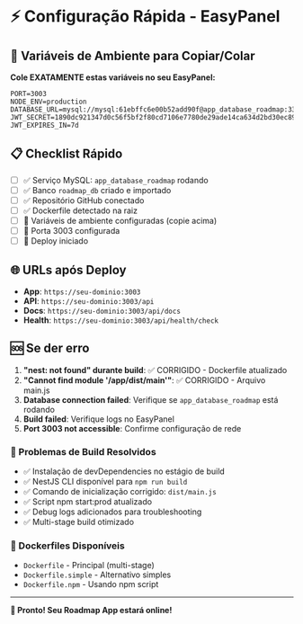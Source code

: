 # ⚡ Configuração Rápida - EasyPanel

## 🔧 Variáveis de Ambiente para Copiar/Colar

**Cole EXATAMENTE estas variáveis no seu EasyPanel:**

```
PORT=3003
NODE_ENV=production
DATABASE_URL=mysql://mysql:61ebffc6e00b52add90f@app_database_roadmap:3306/roadmap_db
JWT_SECRET=1890dc921347d0c56f5bf2f80cd7106e7780de29ade14ca634d2bd30ec89f95b034027cf4cec69888c3de00dd80c9ecf1bcaeac2d98c686c686ae01a1d3ac82f
JWT_EXPIRES_IN=7d
```

## 📋 Checklist Rápido

- [ ] ✅ Serviço MySQL: `app_database_roadmap` rodando
- [ ] ✅ Banco `roadmap_db` criado e importado
- [ ] ✅ Repositório GitHub conectado
- [ ] ✅ Dockerfile detectado na raiz
- [ ] 🔧 Variáveis de ambiente configuradas (copie acima)
- [ ] 🔧 Porta 3003 configurada
- [ ] 🚀 Deploy iniciado

## 🌐 URLs após Deploy

- **App**: `https://seu-dominio:3003`
- **API**: `https://seu-dominio:3003/api`
- **Docs**: `https://seu-dominio:3003/api/docs`
- **Health**: `https://seu-dominio:3003/api/health/check`

## 🆘 Se der erro

1. **"nest: not found" durante build**: ✅ CORRIGIDO - Dockerfile atualizado
2. **"Cannot find module '/app/dist/main'"**: ✅ CORRIGIDO - Arquivo main.js
3. **Database connection failed**: Verifique se `app_database_roadmap` está rodando
4. **Build failed**: Verifique logs no EasyPanel
5. **Port 3003 not accessible**: Confirme configuração de rede

### 🔧 Problemas de Build Resolvidos
- ✅ Instalação de devDependencies no estágio de build
- ✅ NestJS CLI disponível para `npm run build`
- ✅ Comando de inicialização corrigido: `dist/main.js`
- ✅ Script npm start:prod atualizado
- ✅ Debug logs adicionados para troubleshooting
- ✅ Multi-stage build otimizado

### 📁 Dockerfiles Disponíveis
- `Dockerfile` - Principal (multi-stage)
- `Dockerfile.simple` - Alternativo simples
- `Dockerfile.npm` - Usando npm script

---
**🎯 Pronto! Seu Roadmap App estará online!**
